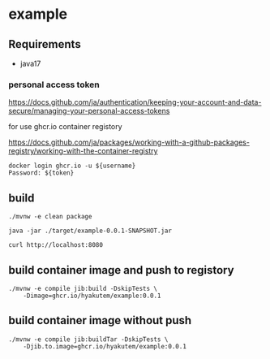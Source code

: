 # example

## Requirements

* java17

### personal access token
https://docs.github.com/ja/authentication/keeping-your-account-and-data-secure/managing-your-personal-access-tokens

for use ghcr.io container registory

https://docs.github.com/ja/packages/working-with-a-github-packages-registry/working-with-the-container-registry

```
docker login ghcr.io -u ${username}
Password: ${token}
```

## build

```
./mvnw -e clean package
```

```
java -jar ./target/example-0.0.1-SNAPSHOT.jar
```

```
curl http://localhost:8080
```

## build container image and push to registory

```
./mvnw -e compile jib:build -DskipTests \
    -Dimage=ghcr.io/hyakutem/example:0.0.1
```

## build container image without push

```
./mvnw -e compile jib:buildTar -DskipTests \
    -Djib.to.image=ghcr.io/hyakutem/example:0.0.1
```


